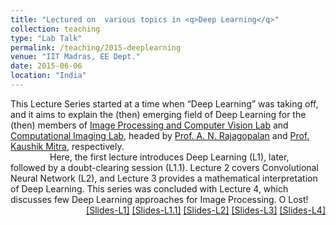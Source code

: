 ```yaml
---
title: "Lectured on  various topics in <q>Deep Learning</q>"
collection: teaching
type: "Lab Talk"
permalink: /teaching/2015-deeplearning
venue: "IIT Madras, EE Dept."
date: 2015-06-06
location: "India"
---
```

<p style="text-align:left;">
  This Lecture Series started at a time when <q>Deep Learning</q> was taking off, and it aims to explain the (then) emerging field of Deep Learning for the (then) members of <a href="http://www.ee.iitm.ac.in/ipcvlab/">Image Processing and Computer Vision Lab</a> and  <a href="http://www.ee.iitm.ac.in/comp_photolab/">Computational Imaging Lab</a>, headed by <a href="http://www.ee.iitm.ac.in/~raju/">Prof. A. N. Rajagopalan</a> and <a href="http://www.ee.iitm.ac.in/kmitra/">Prof. Kaushik Mitra</a>, respectively.
  <br> &nbsp; &nbsp; &nbsp; &nbsp; &nbsp; &nbsp; &nbsp; &nbsp; Here, the first lecture introduces Deep Learning (L1), later, followed by a doubt-clearing session (L1.1). Lecture 2 covers Convolutional Neural Network (L2), and Lecture 3 provides a mathematical interpretation of Deep Learning. This series was concluded with Lecture 4, which discusses few Deep Learning approaches for Image Processing. O Lost! 
    <span style="float:right;">
         <a href="https://drive.google.com/open?id=16l7ePBnnTUyESQjebPIvRcU2rBE5eTPt">&#91;Slides-L1&#93;</a>  <a href="https://drive.google.com/open?id=1TVhqHqTyoqCHJp0agCFEOU1Bb7L7PH7g">&#91;Slides-L1.1&#93;</a>  <a href="https://drive.google.com/open?id=1HEjlQ5NIxH4L8nLx-Mo7IC7FPl5TOzPn">&#91;Slides-L2&#93;</a>  <a  href="https://drive.google.com/open?id=1_tWJx61-iXV7QXi5ihAa808nYPeqaVpe">&#91;Slides-L3&#93;</a> <a href="https://drive.google.com/open?id=1fZ5kLpbs98ca6FaLx6tL3gXnPBFtcYKK">&#91;Slides-L4&#93;</a> 
    </span>
</p>

